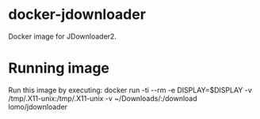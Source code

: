 # docker-jdownloader

Docker image for JDownloader2.

# Running image

Run this image by executing:
    docker run -ti --rm -e DISPLAY=$DISPLAY -v /tmp/.X11-unix:/tmp/.X11-unix  -v ~/Downloads/:/download  lomo/jdownloader
